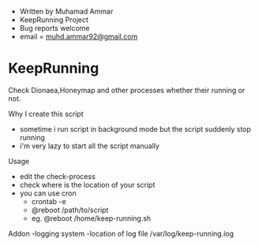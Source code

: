 - Written by Muhamad Ammar
- KeepRunning Project
- Bug reports welcome 
- email = muhd.ammar92@gmail.com


KeepRunning
===========

Check Dionaea,Honeymap and other processes whether their running or not. 


Why I create this script

- sometime i run script in background mode but the script suddenly stop running
- i'm very lazy to start all the script manually


Usage 

- edit the check-process
- check where is the location of your script
- you can use cron 
  - crontab -e 
  - @reboot /path/to/script
  - eg. @reboot /home/keep-running.sh


Addon
-logging system 
-location of log file /var/log/keep-running.log



